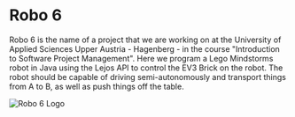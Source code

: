 # Robo 6
Robo 6 is the name of a project that we are working on at the University of Applied Sciences Upper Austria - Hagenberg - in the course "Introduction to Software Project Management". Here we program a Lego Mindstorms robot in Java using the Lejos API to control the EV3 Brick on the robot. The robot should be capable of driving semi-autonomously and transport things from A to B, as well as push things off the table.

![Robo 6 Logo](https://github.com/MichaelEder1/Robo-6/blob/main/Robo_6_Logo.png)
